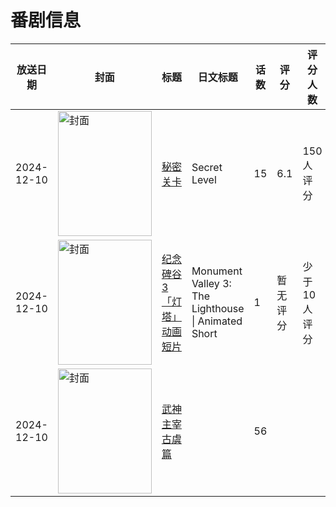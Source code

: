 # 番剧信息

|放送日期|封面|标题|日文标题|话数|评分|评分人数|
|---|---|---|---|---|---|---|
|2024-12-10|<img src="//lain.bgm.tv/pic/cover/c/7c/38/509042_viQDz.jpg" alt="封面" style="width:150px;height:200px;object-fit:cover;">|[秘密关卡](https://bangumi.tv/subject/509042)|Secret Level|15|6.1|150人评分|
|2024-12-10|<img src="//lain.bgm.tv/pic/cover/c/d1/ec/527770_6qtiB.jpg" alt="封面" style="width:150px;height:200px;object-fit:cover;">|[纪念碑谷3 「灯塔」动画短片](https://bangumi.tv/subject/527770)|Monument Valley 3: The Lighthouse \| Animated Short|1|暂无评分|少于10人评分|
|2024-12-10|<img src="//lain.bgm.tv/pic/cover/c/71/41/532410_TS88T.jpg" alt="封面" style="width:150px;height:200px;object-fit:cover;">|[武神主宰 古虞篇](https://bangumi.tv/subject/532410)||56|||
